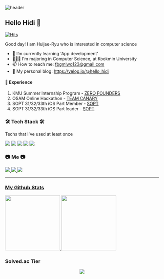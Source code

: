 ![header](https://capsule-render.vercel.app/api?type=soft&color=auto&height=150&section=header&text=HELLOHIDI&fontSize=70&animation=twinkling)

## Hello Hidi 👋 
[![Hits](https://hits.seeyoufarm.com/api/count/incr/badge.svg?url=https%3A%2F%2Fgithub.com%2FHELLOHIDI8&count_bg=%2379C83D&title_bg=%23555555&icon=&icon_color=%23E7E7E7&title=hits&edge_flat=false)](https://hits.seeyoufarm.com)


Good day! I am Huijae-Ryu who is interested in computer science
- 🌱 I’m currently learning 'App development'
- 👩🏻‍🎓 I'm majoring in Computer Science, at Kookmin University
- 📫 How to reach me: fbgmlwo123@gmail.com
- 🧐 My personal blog: https://velog.io/@hello_hidi 

#### 🌠 Experience
1. KMU Summer Internship Program - <a href="http://zerofounders.com/">ZERO FOUNDERS</a>
2. OSAM Online Hackathon - <a href="https://osam.kr/hackathon/awards?m=v&wdnId=86">TEAM CANARY</a>
3. SOPT 31/32/33th iOS Part Member - <a href="https://sopt.org">SOPT</a>
4. SOPT 31/32/33th iOS Part leader - <a href="https://sopt.org">SOPT</a>

<h3>🛠 Tech Stack 🛠</h3>
Techs that I've used at least once
<p>
  <img src="https://img.shields.io/badge/Python-3776AB?style=flat-square&logo=Python&logoColor=white"/>
  <img src="https://img.shields.io/badge/Dart-0175C2?style=flat-square&logo=Dart&logoColor=white"/>
  <img src="https://img.shields.io/badge/Flutter-02569B?style=flat-square&logo=Flutter&logoColor=white"/>
  <img src="https://img.shields.io/badge/C++-00599C?style=flat-square&logo=C%2B%2B&logoColor=white"/>
  <img src="https://img.shields.io/badge/Swift-E34F26?style=flat-square&logo=Swift&logoColor=white"/>
</p>

<h3>  📷 Me 📷 </h3>
  <a href="https://velog.io/@hello_hidi"><img src="https://img.shields.io/badge/Gmail-EA4335?style=flat-square&logo=Gmail&logoColor=white"/>
  <a href="https://www.instagram.com/hello_hidi/"><img src="https://img.shields.io/badge/Instagram-E4405F?style=flat-square&logo=Instagram&logoColor=white"/>
  <a href="https://velog.io/@hello_hidi"><img src="https://img.shields.io/badge/Velog-20c997?style=flat-square&logo=Vimeo&logoColor=white"/>


<hr>

### My Github Stats

<a href="#">
  <img src="https://github-readme-stats.vercel.app/api?username=HELLOHIDI&theme=react&show_icons=true" height="180px">
</a>
<a href="#">
  <img src="https://github-readme-stats.vercel.app/api/top-langs/?username=HELLOHIDI&theme=react&exclude_repo=Jagi,assignment&layout=compact" height="180px">
</a>

### Solved.ac Tier
<p align="center">
  <img src="http://mazassumnida.wtf/api/pastel/generate_badge?boj=fbgmlwo123&cache=c">
</p>
    



